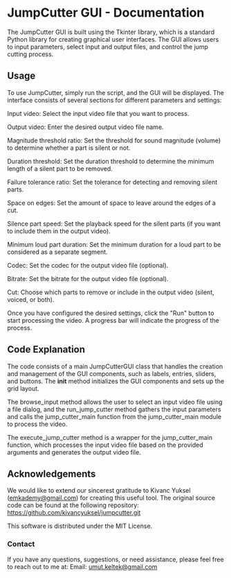 
# JumpCutter GUI  - Documentation


The JumpCutter GUI is built using the Tkinter library, which is a standard Python library for creating graphical user interfaces. The GUI allows users to input parameters, select input and output files, and control the jump cutting process.

## Usage ##
To use JumpCutter, simply run the script, and the GUI will be displayed. The interface consists of several sections for different parameters and settings:

Input video: Select the input video file that you want to process.

Output video: Enter the desired output video file name.

Magnitude threshold ratio: Set the threshold for sound magnitude (volume) to determine whether a part is silent or not.

Duration threshold: Set the duration threshold to determine the minimum length of a silent part to be removed.

Failure tolerance ratio: Set the tolerance for detecting and removing silent parts.

Space on edges: Set the amount of space to leave around the edges of a cut.

Silence part speed: Set the playback speed for the silent parts (if you want to include them in the output video).

Minimum loud part duration: Set the minimum duration for a loud part to be considered as a separate segment.

Codec: Set the codec for the output video file (optional).

Bitrate: Set the bitrate for the output video file (optional).

Cut: Choose which parts to remove or include in the output video (silent, voiced, or both).

Once you have configured the desired settings, click the "Run" button to start processing the video. A progress bar will indicate the progress of the process.

## Code Explanation ##
The code consists of a main JumpCutterGUI class that handles the creation and management of the GUI components, such as labels, entries, sliders, and buttons. The __init__ method initializes the GUI components and sets up the grid layout.

The browse_input method allows the user to select an input video file using a file dialog, and the run_jump_cutter method gathers the input parameters and calls the jump_cutter_main function from the jump_cutter_main module to process the video.

The execute_jump_cutter method is a wrapper for the jump_cutter_main function, which processes the input video file based on the provided arguments and generates the output video file.

## Acknowledgements ##
We would like to extend our sincerest gratitude to Kivanc Yuksel (emkademy@gmail.com) for creating this useful tool. The original source code can be found at the following repository: https://github.com/kivancyuksel/jumpcutter.git

This software is distributed under the MIT License.

### Contact ###
If you have any questions, suggestions, or need assistance, please feel free to reach out to me at:
Email: umut.keltek@gmail.com
